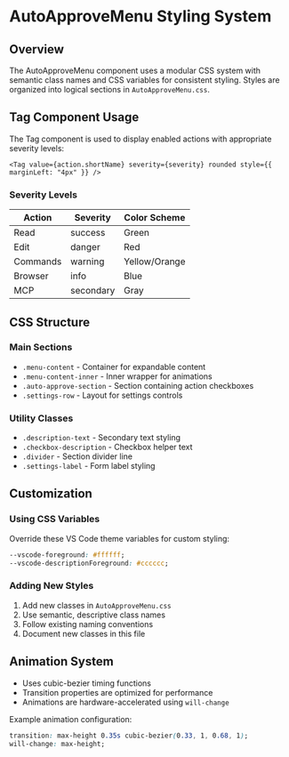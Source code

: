 # AutoApproveMenu Styling System

## Overview

The AutoApproveMenu component uses a modular CSS system with semantic class names and CSS variables for consistent styling. Styles are organized into logical sections in `AutoApproveMenu.css`.

## Tag Component Usage

The Tag component is used to display enabled actions with appropriate severity levels:

```tsx
<Tag value={action.shortName} severity={severity} rounded style={{ marginLeft: "4px" }} />
```

### Severity Levels

| Action   | Severity  | Color Scheme  |
| -------- | --------- | ------------- |
| Read     | success   | Green         |
| Edit     | danger    | Red           |
| Commands | warning   | Yellow/Orange |
| Browser  | info      | Blue          |
| MCP      | secondary | Gray          |

## CSS Structure

### Main Sections

-   `.menu-content` - Container for expandable content
-   `.menu-content-inner` - Inner wrapper for animations
-   `.auto-approve-section` - Section containing action checkboxes
-   `.settings-row` - Layout for settings controls

### Utility Classes

-   `.description-text` - Secondary text styling
-   `.checkbox-description` - Checkbox helper text
-   `.divider` - Section divider line
-   `.settings-label` - Form label styling

## Customization

### Using CSS Variables

Override these VS Code theme variables for custom styling:

```css
--vscode-foreground: #ffffff;
--vscode-descriptionForeground: #cccccc;
```

### Adding New Styles

1. Add new classes in `AutoApproveMenu.css`
2. Use semantic, descriptive class names
3. Follow existing naming conventions
4. Document new classes in this file

## Animation System

-   Uses cubic-bezier timing functions
-   Transition properties are optimized for performance
-   Animations are hardware-accelerated using `will-change`

Example animation configuration:

```css
transition: max-height 0.35s cubic-bezier(0.33, 1, 0.68, 1);
will-change: max-height;
```

